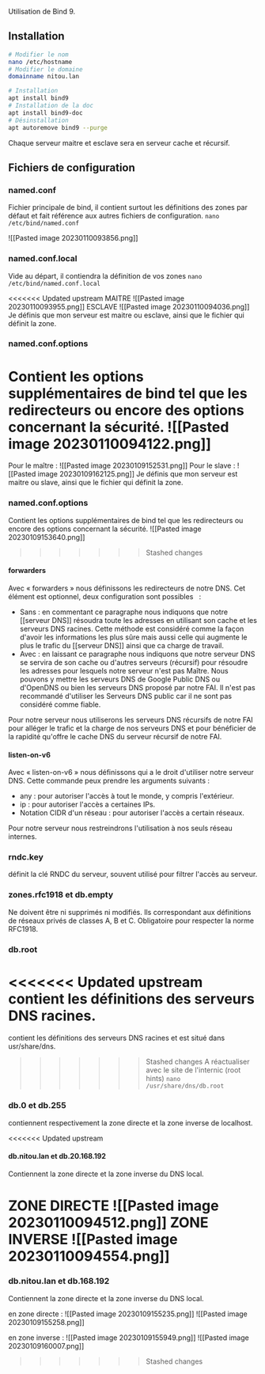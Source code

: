 Utilisation de Bind 9.

## Installation

``` bash
# Modifier le nom
nano /etc/hostname
# Modifier le domaine
domainname nitou.lan
```

``` bash
# Installation
apt install bind9
# Installation de la doc
apt install bind9-doc
# Désinstallation
apt autoremove bind9 --purge
```

Chaque serveur maitre et esclave sera en serveur cache et récursif. 

## Fichiers de configuration

### named.conf
Fichier principale de bind, il contient surtout les définitions des zones par défaut et fait référence aux autres fichiers de configuration. 
`nano /etc/bind/named.conf`

![[Pasted image 20230110093856.png]]

### named.conf.local
Vide au départ, il contiendra la définition de vos zones
`nano /etc/bind/named.conf.local`

<<<<<<< Updated upstream
MAITRE
![[Pasted image 20230110093955.png]]
ESCLAVE
![[Pasted image 20230110094036.png]]
Je définis que mon serveur est maitre ou esclave, ainsi que le fichier qui définit la zone. 

### named.conf.options
Contient les options supplémentaires de bind tel que les redirecteurs ou encore des options concernant la sécurité.
![[Pasted image 20230110094122.png]]
=======
Pour le maître : 
![[Pasted image 20230109152531.png]]
Pour le slave : 
![[Pasted image 20230109162125.png]]
Je définis que mon serveur est maitre ou slave, ainsi que le fichier qui définit la zone. 

### named.conf.options
Contient les options supplémentaires de bind tel que les redirecteurs ou encore des options concernant la sécurité.
![[Pasted image 20230109153640.png]]
>>>>>>> Stashed changes

#### forwarders
Avec « forwarders » nous définissons les redirecteurs de notre DNS.
Cet élément est optionnel, deux configuration sont possibles   :
-   Sans : en commentant ce paragraphe nous indiquons que notre [[serveur DNS]] résoudra toute les adresses en utilisant son cache et les serveurs DNS racines. Cette méthode est considéré comme la façon d'avoir les informations les plus sûre mais aussi celle qui augmente le plus le trafic du [[serveur DNS]] ainsi que ca charge de travail.
-   Avec : en laissant ce paragraphe nous indiquons que notre serveur DNS se servira de son cache ou d'autres serveurs (récursif) pour résoudre les adresses pour lesquels notre serveur n'est pas Maître. Nous pouvons y mettre les serveurs DNS de Google Public DNS ou d'OpenDNS ou bien les serveurs DNS proposé par notre FAI. Il n'est pas recommandé d'utiliser les Serveurs DNS public car il ne sont pas considéré comme fiable.

Pour notre serveur nous utiliserons les serveurs DNS récursifs de notre FAI pour alléger le trafic et la charge de nos serveurs DNS et pour bénéficier de la rapidité qu'offre le cache DNS du serveur récursif de notre FAI.

#### listen-on-v6
Avec « listen-on-v6 » nous définissons qui a le droit d'utiliser notre serveur DNS.
Cette commande peux prendre les arguments suivants :
-   any : pour autoriser l'accès à tout le monde, y compris l'extérieur.
-   ip : pour autoriser l'accès a certaines IPs.
- Notation CIDR d'un réseau : pour autoriser l'accès a certain réseaux.

Pour notre serveur nous restreindrons l'utilisation à nos seuls réseau internes.

### rndc.key
définit la clé RNDC du serveur, souvent utilisé pour filtrer l'accès au serveur. 

### zones.rfc1918 et db.empty
Ne doivent être ni supprimés ni modifiés.
Ils correspondant aux définitions de réseaux privés de classes A, B et C. 
Obligatoire pour respecter la norme RFC1918.

### db.root
<<<<<<< Updated upstream
contient les définitions des serveurs DNS racines.
=======
contient les définitions des serveurs DNS racines et est situé dans usr/share/dns.
>>>>>>> Stashed changes
A réactualiser avec le site de l'internic (root hints)
`nano /usr/share/dns/db.root`

### db.0 et db.255
contiennent respectivement la zone directe et la zone inverse de localhost.

<<<<<<< Updated upstream
#### db.nitou.lan et db.20.168.192
Contiennent la zone directe et la zone inverse du DNS local.

ZONE DIRECTE
![[Pasted image 20230110094512.png]]
ZONE INVERSE
![[Pasted image 20230110094554.png]]
=======
### db.nitou.lan et db.168.192
Contiennent la zone directe et la zone inverse du DNS local.

en zone directe : 
![[Pasted image 20230109155235.png]]
![[Pasted image 20230109155258.png]]

en zone inverse : 
![[Pasted image 20230109155949.png]]
![[Pasted image 20230109160007.png]]

>>>>>>> Stashed changes
